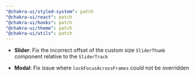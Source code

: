 ```yaml
---
"@chakra-ui/styled-system": patch
"@chakra-ui/react": patch
"@chakra-ui/hooks": patch
"@chakra-ui/theme": patch
"@chakra-ui/utils": patch
---
```


- **Slider**: Fix the incorrect offset of the custom size `SliderThumb`
  component relative to the `SliderTrack`

- **Modal**: Fix issue where `lockFocusAcrossFrames` could not be overridden
